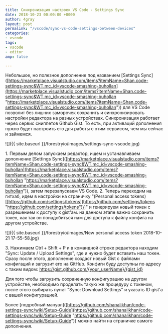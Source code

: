 ```yaml
---
title: Синхронизация настроек VS Code - Settings Sync
date: 2018-10-23 00:00:00 +0000
author: 4gray
layout: post
permalink: "/vscode/sync-vs-code-settings-between-devices"
categories:
- vscode
tags:
- vscode
- editor
amp: false

---
```

Небольшое, но полезное дополнение под названием \[Settings Sync\]([https://marketplace.visualstudio.com/items?itemName=Shan.code-settings-sync&WT.mc_id=vscode-smashing-buhollan](https://marketplace.visualstudio.com/items?itemName=Shan.code-settings-sync&WT.mc_id=vscode-smashing-buhollan "https://marketplace.visualstudio.com/items?itemName=Shan.code-settings-sync&WT.mc_id=vscode-smashing-buhollan")) для VS Code позволит без лишних заморочек сохранить и синхронизировать настройки редактора на разных устройствах. Синхронизация работает через сервис сниппетов Github Gist. То есть, при активаций дополнения нужно будет настроить его для работы с этим сервисом, чем мы сейчас и займемся. 

![]({{ site.baseurl }}/forestryio/images/settings-sync-vscode.jpg)

1\. Первым делом запускаем редактор, ищем и устанавливаем дополнение \[Settings Sync\]([https://marketplace.visualstudio.com/items?itemName=Shan.code-settings-sync&WT.mc_id=vscode-smashing-buhollan](https://marketplace.visualstudio.com/items?itemName=Shan.code-settings-sync&WT.mc_id=vscode-smashing-buhollan "https://marketplace.visualstudio.com/items?itemName=Shan.code-settings-sync&WT.mc_id=vscode-smashing-buhollan")), затем перезапускаем VS Code. 2. Теперь переходим на гитхаб, идем в настройки на страничку "(Personal access tokens)\[[https://github.com/settings/tokens](https://github.com/settings/tokens "https://github.com/settings/tokens")\]" и генерируем новый токен с разрешением к доступу к gist'ам. на данном этапе важно сохранить токен, как так он понадобиться нам для доступа к файлу конфига на другом устройстве. 

![]({{ site.baseurl }}/forestryio/images/New personal access token 2018-10-21 17-55-58.jpg)

3\. Нажимаем Ctrl + Shift + P и в командной строке редактора находим "Sync: Update / Upload Settings", где и нужно будет вставить наш токен. Сразу после этого, дополнение создаст новый Gist с файлами конфигаций и загрузит его на GitHub. Конфиги буду доступны по адресу с таким видом: https://gist.github.com/{your_userName}/{gist_id}

Для того чтобы загрузить сохраненную конфигурацию на другом устройстве, необходимо проделать такую же процедуру с токеном, после этого выбирать пункт "Sync: Download Settings" и указать ID gist'a с вашей конфигурацией.

Более \[подробный мануал\]([https://github.com/shanalikhan/code-settings-sync/wiki/Setup-Guide](https://github.com/shanalikhan/code-settings-sync/wiki/Setup-Guide "https://github.com/shanalikhan/code-settings-sync/wiki/Setup-Guide")) можно найти на страничке самого дополнения.